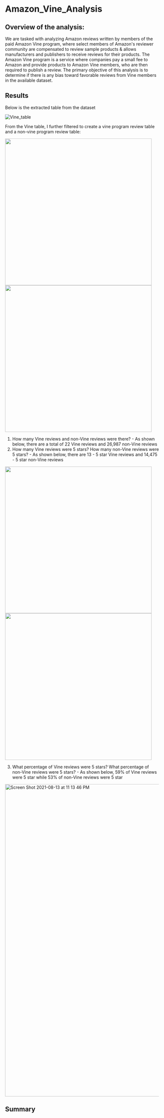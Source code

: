 # Amazon_Vine_Analysis
## Overview of the analysis:
We are tasked with analyzing Amazon reviews written by members of the paid Amazon Vine program, where select members of Amazon's reviewer community are compensated to review sample products & allows manufacturers and publishers to receive reviews for their products. The Amazon Vine program is a service where companies pay a small fee to Amazon and provide products to Amazon Vine members, who are then required to publish a review. The primary objective of this analysis is to determine if there is any bias toward favorable reviews from Vine members in the available dataset.

## Results 
Below is the extracted table from the dataset

![Vine_table](https://user-images.githubusercontent.com/81998045/129453305-ec74a4ef-2ff3-4859-b797-98c705eed7bc.png)


From the Vine table, I further filtered to create a vine program review table and a non-vine program review table:

<img src="https://user-images.githubusercontent.com/81998045/129451145-bcddf9da-3c25-4ffd-940b-66608d89c4a3.png" width="480"/> <img src="https://user-images.githubusercontent.com/81998045/129451175-c430850c-afd3-4abc-be95-7e8dd9b363ae.png" width="480"/> 

  1) How many Vine reviews and non-Vine reviews were there?
    - As shown below, there are a total of 22 Vine reviews and 26,987 non-Vine reviews 
  2) How many Vine reviews were 5 stars? How many non-Vine reviews were 5 stars?
    - As shown below, there are 13 - 5 star Vine reviews and 14,475 - 5 star non-Vine reviews 
    
<img src="https://user-images.githubusercontent.com/81998045/129456103-82aefed6-ca67-45c6-92f0-f3044653dc67.png" width="480"/> <img src="https://user-images.githubusercontent.com/81998045/129456114-b47d2e89-f366-4ae2-a7fc-7f9c4610f329.png" width="480"/> 

  3) What percentage of Vine reviews were 5 stars? What percentage of non-Vine reviews were 5 stars?
    - As shown below, 59% of Vine reviews were 5 star while 53% of non-Vine reviews were 5 star

<img width="1022" alt="Screen Shot 2021-08-13 at 11 13 46 PM" src="https://user-images.githubusercontent.com/81998045/129456137-df4e4f3b-f8b6-464e-b0ec-e86d2aea50d3.png">


## Summary
